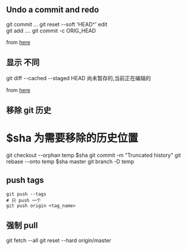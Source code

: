 Undo a commit and redo
-----------------------

git commit ...
git reset --soft 'HEAD^'
edit                       
git add ....
git commit -c ORIG_HEAD

from [here](http://stackoverflow.com/questions/927358)

显示 不同
---------

git diff
	--cached
	--staged
	HEAD 尚未暂存的,当前正在编辑的

from [here](http://stackoverflow.com/questions/1587846)
	
移除 git 历史
--------------

# $sha 为需要移除的历史位置
git checkout --orphan temp $sha
git commit -m "Truncated history"
git rebase --onto temp $sha master
git branch -D temp

push tags
-----
```
git push --tags
# 只 push 一个
git push origin <tag_name>
```

强制 pull
------

git fetch --all
git reset --hard origin/master

